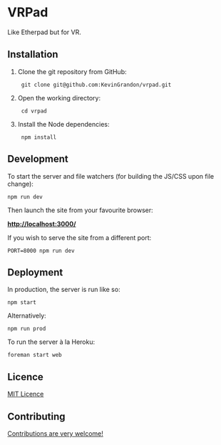 # VRPad

Like Etherpad but for VR.


## Installation

1. Clone the git repository from GitHub:

        git clone git@github.com:KevinGrandon/vrpad.git

2. Open the working directory:

        cd vrpad

3. Install the Node dependencies:

        npm install


## Development

To start the server and file watchers (for building the JS/CSS upon file change):

    npm run dev

Then launch the site from your favourite browser:

[__http://localhost:3000/__](http://localhost:3000/)

If you wish to serve the site from a different port:

    PORT=8000 npm run dev


## Deployment

In production, the server is run like so:

    npm start

Alternatively:

    npm run prod

To run the server à la Heroku:

    foreman start web


## Licence

[MIT Licence](LICENCE)


## Contributing

[Contributions are very welcome!](CONTRIBUTING.md)
